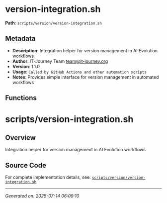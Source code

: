 # version-integration.sh

**Path**: `scripts/version/version-integration.sh`

## Metadata

- **Description**: Integration helper for version management in AI Evolution workflows
- **Author**: IT-Journey Team <team@it-journey.org>
- **Version**: 1.1.0
- **Usage**: `Called by GitHub Actions and other automation scripts`
- **Notes**: Provides simple interface for version management in automated workflows

## Functions

# scripts/version-integration.sh

## Overview

Integration helper for version management in AI Evolution workflows


## Source Code

For complete implementation details, see: [`scripts/version/version-integration.sh`](../../scripts/version/version-integration.sh)

---
*Generated on: 2025-07-14 06:09:10*
